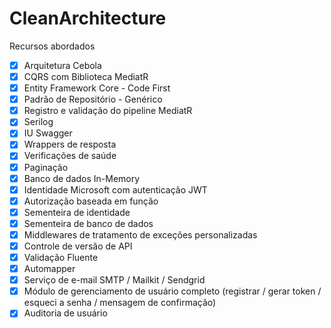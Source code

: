 # CleanArchitecture

Recursos abordados

-[x] Arquitetura Cebola
-[x] CQRS com Biblioteca MediatR
-[x] Entity Framework Core - Code First
-[x] Padrão de Repositório - Genérico
-[x] Registro e validação do pipeline MediatR
-[x] Serilog
-[x] IU Swagger
-[x] Wrappers de resposta
-[x] Verificações de saúde
-[x] Paginação
-[x] Banco de dados In-Memory
-[x] Identidade Microsoft com autenticação JWT
-[x] Autorização baseada em função
-[x] Sementeira de identidade
-[x] Sementeira de banco de dados
-[x] Middlewares de tratamento de exceções personalizadas
-[x] Controle de versão de API
-[x] Validação Fluente
-[x] Automapper
-[x] Serviço de e-mail SMTP / Mailkit / Sendgrid
-[x] Módulo de gerenciamento de usuário completo (registrar / gerar token / esqueci a senha / mensagem de confirmação)
-[x] Auditoria de usuário
